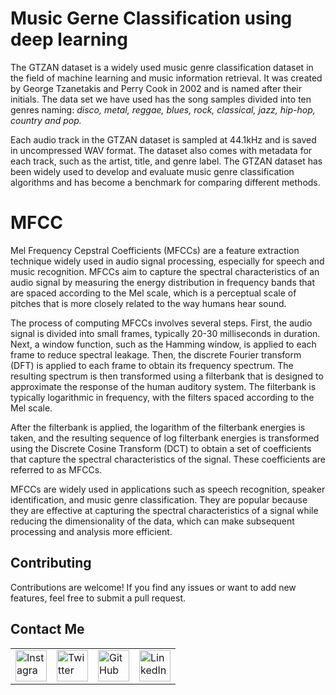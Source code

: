 # Music Gerne Classification using deep learning

The GTZAN dataset is a widely used music genre classification dataset in the field of machine learning and music information retrieval. It was created by George Tzanetakis and Perry Cook in 2002 and is named after their initials. The data set we have used has the song samples divided into ten genres naming: *disco, metal, reggae, blues, rock, classical, jazz, hip-hop, country and pop.*

Each audio track in the GTZAN dataset is sampled at 44.1kHz and is saved in uncompressed WAV format. The dataset also comes with metadata for each track, such as the artist, title, and genre label. The GTZAN dataset has been widely used to develop and evaluate music genre classification algorithms and has become a benchmark for comparing different methods.

# MFCC 
Mel Frequency Cepstral Coefficients (MFCCs) are a feature extraction technique widely used in audio signal processing, especially for speech and music recognition. MFCCs aim to capture the spectral characteristics of an audio signal by measuring the energy distribution in frequency bands that are spaced according to the Mel scale, which is a perceptual scale of pitches that is more closely related to the way humans hear sound.

The process of computing MFCCs involves several steps. First, the audio signal is divided into small frames, typically 20-30 milliseconds in duration. Next, a window function, such as the Hamming window, is applied to each frame to reduce spectral leakage. Then, the discrete Fourier transform (DFT) is applied to each frame to obtain its frequency spectrum. The resulting spectrum is then transformed using a filterbank that is designed to approximate the response of the human auditory system. The filterbank is typically logarithmic in frequency, with the filters spaced according to the Mel scale.

After the filterbank is applied, the logarithm of the filterbank energies is taken, and the resulting sequence of log filterbank energies is transformed using the Discrete Cosine Transform (DCT) to obtain a set of coefficients that capture the spectral characteristics of the signal. These coefficients are referred to as MFCCs.

MFCCs are widely used in applications such as speech recognition, speaker identification, and music genre classification. They are popular because they are effective at capturing the spectral characteristics of a signal while reducing the dimensionality of the data, which can make subsequent processing and analysis more efficient.


## Contributing

Contributions are welcome! If you find any issues or want to add new features, feel free to submit a pull request.

## Contact Me

<table>
  <tr>
    <td><img src="https://github.com/realsanjeev/protfolio/blob/main/src/assets/images/instagram.png" alt="Instagram" width="50" height="50"></td>
    <td><img src="https://github.com/realsanjeev/protfolio/blob/main/src/assets/images/twitter.png" alt="Twitter" width="50" height="50"></td>
    <td><img src="https://github.com/realsanjeev/protfolio/blob/main/src/assets/images/github.png" alt="GitHub" width="50" height="50"></td>
    <td><img src="https://github.com/realsanjeev/protfolio/blob/main/src/assets/images/linkedin-logo.png" alt="LinkedIn" width="50" height="50"></td>
  </tr>
</table>
